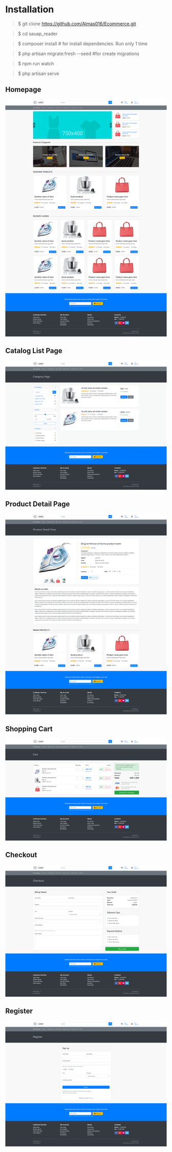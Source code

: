 # Installation
> $ git clone https://github.com/Almas016/Ecommerce.git

> $ cd sauap_reader

> $ composer install # for install dependencies. Run only 1 time

> $ php artisan migrate:fresh --seed #for create migrations 

> $ npm run watch 

> $ php artisan serve

## Homepage
![alt text](https://github.com/Almas016/Ecommerce/blob/master/ScreenShots/Home-Page.png)

## Catalog List Page
![alt text](https://github.com/Almas016/Ecommerce/blob/master/ScreenShots/Catalog-List-Page.png)

## Product Detail Page
![alt text](https://github.com/Almas016/Ecommerce/blob/master/ScreenShots/Product-Detail-Page.png)

## Shopping Cart
![alt text](https://github.com/Almas016/Ecommerce/blob/master/ScreenShots/Cart.png)

## Checkout
![alt text](https://github.com/Almas016/Ecommerce/blob/master/ScreenShots/Checkout.png)

## Register
![alt text](https://github.com/Almas016/Ecommerce/blob/master/ScreenShots/Register.png)
